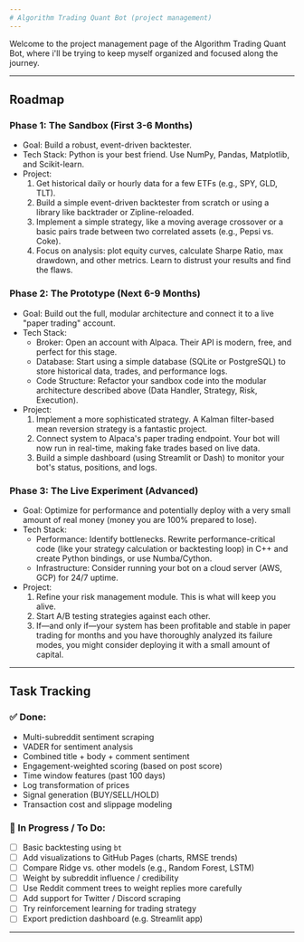 ```yaml
---
# Algorithm Trading Quant Bot (project management)
---
```


Welcome to the project management page of the Algorithm Trading Quant Bot, where i'll be trying to keep myself organized and focused along the journey.

---

## Roadmap

### Phase 1: The Sandbox (First 3-6 Months)
- Goal: Build a robust, event-driven backtester.
- Tech Stack: Python is your best friend. Use NumPy, Pandas, Matplotlib, and Scikit-learn.
- Project:
    1. Get historical daily or hourly data for a few ETFs (e.g., SPY, GLD, TLT).
    2. Build a simple event-driven backtester from scratch or using a library like backtrader or Zipline-reloaded.
    3. Implement a simple strategy, like a moving average crossover or a basic pairs trade between two correlated assets (e.g., Pepsi vs. Coke).
    4. Focus on analysis: plot equity curves, calculate Sharpe Ratio, max drawdown, and other metrics. Learn to distrust your results and find the flaws.

### Phase 2: The Prototype (Next 6-9 Months)
- Goal: Build out the full, modular architecture and connect it to a live "paper trading" account.
- Tech Stack:
    - Broker: Open an account with Alpaca. Their API is modern, free, and perfect for this stage.
    - Database: Start using a simple database (SQLite or PostgreSQL) to store historical data, trades, and performance logs.
    - Code Structure: Refactor your sandbox code into the modular architecture described above (Data Handler, Strategy, Risk, Execution).
- Project:
    1. Implement a more sophisticated strategy. A Kalman filter-based mean reversion strategy is a fantastic project.
    2. Connect system to Alpaca's paper trading endpoint. Your bot will now run in real-time, making fake trades based on live data.
    3. Build a simple dashboard (using Streamlit or Dash) to monitor your bot's status, positions, and logs.

### Phase 3: The Live Experiment (Advanced)
- Goal: Optimize for performance and potentially deploy with a very small amount of real money (money you are 100% prepared to lose).
- Tech Stack:
    - Performance: Identify bottlenecks. Rewrite performance-critical code (like your strategy calculation or backtesting loop) in C++ and create Python bindings, or use Numba/Cython.
    - Infrastructure: Consider running your bot on a cloud server (AWS, GCP) for 24/7 uptime.
- Project:
    1. Refine your risk management module. This is what will keep you alive.
    2. Start A/B testing strategies against each other.
    3. If—and only if—your system has been profitable and stable in paper trading for months and you have thoroughly analyzed its failure modes, you might consider deploying it with a small amount of capital.

--- 

## Task Tracking

### ✅ Done:
- Multi-subreddit sentiment scraping
- VADER for sentiment analysis
- Combined title + body + comment sentiment
- Engagement-weighted scoring (based on post score)
- Time window features (past 100 days)
- Log transformation of prices
- Signal generation (BUY/SELL/HOLD)
- Transaction cost and slippage modeling

### 🧪 In Progress / To Do:
- [ ] Basic backtesting using `bt`
- [ ] Add visualizations to GitHub Pages (charts, RMSE trends)
- [ ] Compare Ridge vs. other models (e.g., Random Forest, LSTM)
- [ ] Weight by subreddit influence / credibility
- [ ] Use Reddit comment trees to weight replies more carefully
- [ ] Add support for Twitter / Discord scraping
- [ ] Try reinforcement learning for trading strategy
- [ ] Export prediction dashboard (e.g. Streamlit app)

---